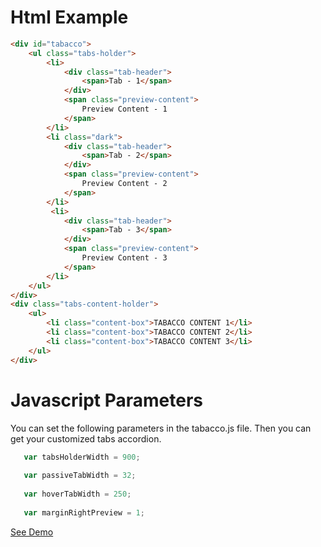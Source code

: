 Html Example
=======
```html
<div id="tabacco">
    <ul class="tabs-holder">
        <li>
            <div class="tab-header">
                <span>Tab - 1</span>
            </div>
            <span class="preview-content">
                Preview Content - 1
            </span>
        </li>
        <li class="dark">
            <div class="tab-header">
                <span>Tab - 2</span>
            </div>
            <span class="preview-content">
                Preview Content - 2
            </span>
        </li>
         <li>
            <div class="tab-header">
                <span>Tab - 3</span>
            </div>
            <span class="preview-content">
                Preview Content - 3
            </span>
        </li>
    </ul>
</div>
<div class="tabs-content-holder">
    <ul>
        <li class="content-box">TABACCO CONTENT 1</li>
        <li class="content-box">TABACCO CONTENT 2</li>
        <li class="content-box">TABACCO CONTENT 3</li>
    </ul>
</div>
```

Javascript Parameters
=======

You can set the following parameters in the tabacco.js file. Then you can get your customized tabs accordion.

```javascript
   var tabsHolderWidth = 900;
   
   var passiveTabWidth = 32;
   
   var hoverTabWidth = 250;
   
   var marginRightPreview = 1;
```
<a href="http://jsfiddle.net/92vhqwnf/1/" target="_blank">See Demo</a>
